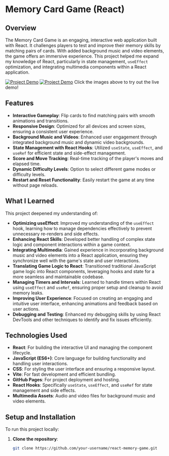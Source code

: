# Memory Card Game (React)

## Overview

The Memory Card Game is an engaging, interactive web application built with React. It challenges players to test and improve their memory skills by matching pairs of cards. With added background music and video elements, the game offers an immersive experience. This project helped me expand my knowledge of React, particularly in state management, `useEffect` optimization, and integrating multimedia components within a React application.

[![Project Demo](https://github.com/user-attachments/assets/91dd96d1-aaa5-4f59-97fa-9e60030baa1e)](https://orbter.github.io/Memory-Card/)
[![Project Demo](https://github.com/user-attachments/assets/5d02877d-f00c-4b3f-8149-463e6df2024b)](https://orbter.github.io/Memory-Card/)
Click the images above to try out the live demo!

## Features

- **Interactive Gameplay**: Flip cards to find matching pairs with smooth animations and transitions.
- **Responsive Design**: Optimized for all devices and screen sizes, ensuring a consistent user experience.
- **Background Music and Videos**: Enhanced user engagement through integrated background music and dynamic video backgrounds.
- **State Management with React Hooks**: Utilized `useState`, `useEffect`, and `useRef` for efficient state and side-effect management.
- **Score and Move Tracking**: Real-time tracking of the player's moves and elapsed time.
- **Dynamic Difficulty Levels**: Option to select different game modes or difficulty levels.
- **Restart and Reset Functionality**: Easily restart the game at any time without page reloads.

## What I Learned

This project deepened my understanding of:

- **Optimizing useEffect**: Improved my understanding of the `useEffect` hook, learning how to manage dependencies effectively to prevent unnecessary re-renders and side effects.
- **Enhancing React Skills**: Developed better handling of complex state logic and component interactions within a game context.
- **Integrating Multimedia**: Gained experience in incorporating background music and video elements into a React application, ensuring they synchronize well with the game's state and user interactions.
- **Translating Game Logic to React**: Transitioned traditional JavaScript game logic into React components, leveraging hooks and state for a more seamless and maintainable codebase.
- **Managing Timers and Intervals**: Learned to handle timers within React using `useEffect` and `useRef`, ensuring proper setup and cleanup to avoid memory leaks.
- **Improving User Experience**: Focused on creating an engaging and intuitive user interface, enhancing animations and feedback based on user actions.
- **Debugging and Testing**: Enhanced my debugging skills by using React DevTools and other techniques to identify and fix issues efficiently.

## Technologies Used

- **React**: For building the interactive UI and managing the component lifecycle.
- **JavaScript (ES6+)**: Core language for building functionality and handling user interactions.
- **CSS**: For styling the user interface and ensuring a responsive layout.
- **Vite**: For fast development and efficient bundling.
- **GitHub Pages**: For project deployment and hosting.
- **React Hooks**: Specifically `useState`, `useEffect`, and `useRef` for state management and side effects.
- **Multimedia Assets**: Audio and video files for background music and video elements.

## Setup and Installation

To run this project locally:

1. **Clone the repository**:

   ```bash
   git clone https://github.com/your-username/react-memory-game.git
